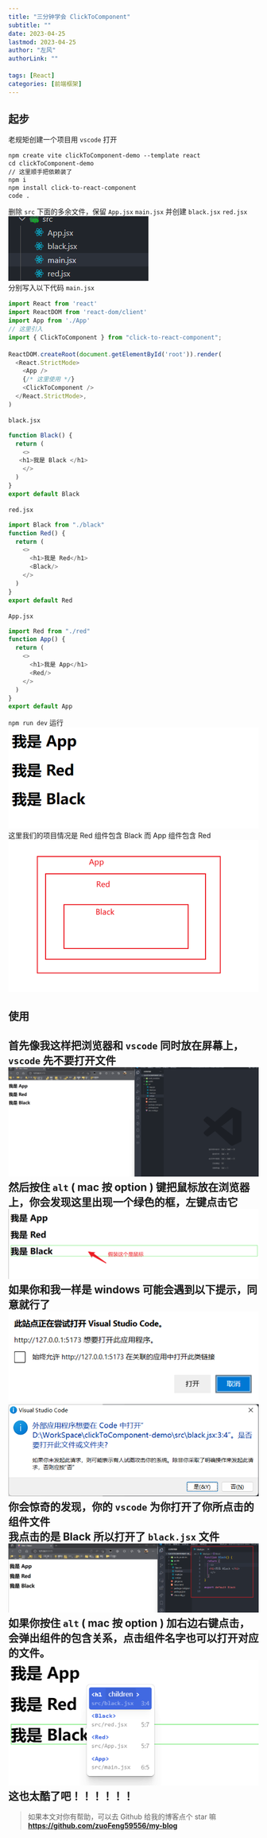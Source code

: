 ```yaml
---
title: "三分钟学会 ClickToComponent"
subtitle: ""
date: 2023-04-25
lastmod: 2023-04-25
author: "左风"
authorLink: ""

tags: [React]
categories: [前端框架]
---
```


## 起步
老规矩创建一个项目用 `vscode` 打开
```
npm create vite clickToComponent-demo --template react
cd clickToComponent-demo
// 这里顺手把依赖装了
npm i 
npm install click-to-react-component
code .
```
删除 `src` 下面的多余文件，保留 `App.jsx` `main.jsx` 并创建 `black.jsx` `red.jsx`    
![alt 属性文本](./image/1.png)   
分别写入以下代码
`main.jsx`
```js
import React from 'react'
import ReactDOM from 'react-dom/client'
import App from './App'
// 这里引入
import { ClickToComponent } from "click-to-react-component"; 

ReactDOM.createRoot(document.getElementById('root')).render(
  <React.StrictMode>
    <App />
    {/* 这里使用 */}
    <ClickToComponent />
  </React.StrictMode>,
)
```

`black.jsx`
```js
function Black() {
  return (
    <>
   <h1>我是 Black </h1>      
    </>
  )
}
export default Black
```
`red.jsx`
```js
import Black from "./black"
function Red() {
  return (
    <>
      <h1>我是 Red</h1>      
      <Black/>
    </>
  )
}
export default Red
```
`App.jsx`
```js
import Red from "./red"
function App() {
  return (
    <>
      <h1>我是 App</h1>      
      <Red/>
    </>
  )
}
export default App
```
`npm run dev` 运行
![alt 属性文本](./image/2.png)   
这里我们的项目情况是 Red 组件包含 Black 而 App 组件包含 Red
![alt 属性文本](./image/3.png)   

## 使用
首先像我这样把浏览器和 `vscode` 同时放在屏幕上，`vscode` 先不要打开文件
![alt 属性文本](./image/4.png)   
然后按住 `alt` ( mac 按 option ) 键把鼠标放在浏览器上，你会发现这里出现一个绿色的框，左键点击它
![alt 属性文本](./image/5.png)   
如果你和我一样是 windows 可能会遇到以下提示，同意就行了
![alt 属性文本](./image/6.png)   
![alt 属性文本](./image/7.png)   
你会惊奇的发现，你的 `vscode` 为你打开了你所点击的组件文件   
我点击的是 Black 所以打开了 `black.jsx` 文件
![alt 属性文本](./image/8.png)   
如果你按住 `alt` ( mac 按 option ) 加右边右键点击，会弹出组件的包含关系，点击组件名字也可以打开对应的文件。
![alt 属性文本](./image/9.png)  
**这也太酷了吧！！！！！！**
---
> 如果本文对你有帮助，可以去 Github 给我的博客点个 star 嘛    
> **https://github.com/zuoFeng59556/my-blog**